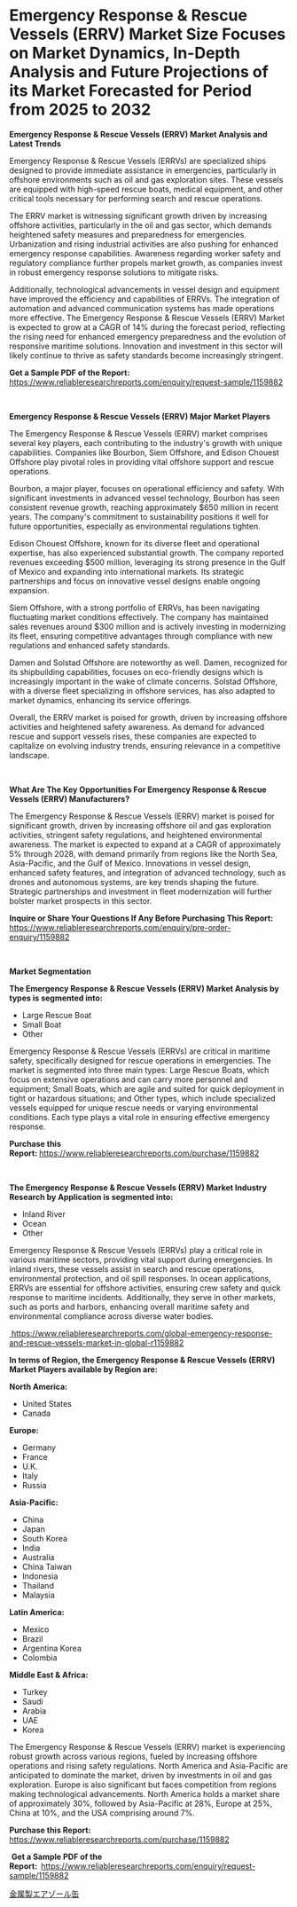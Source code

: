 <p><h1>Emergency Response & Rescue Vessels (ERRV) Market Size Focuses on Market Dynamics, In-Depth Analysis and Future Projections of its Market Forecasted for Period from 2025 to 2032</h1></p><p><strong>Emergency Response & Rescue Vessels (ERRV) Market Analysis and Latest Trends</strong></p>
<p><p>Emergency Response & Rescue Vessels (ERRVs) are specialized ships designed to provide immediate assistance in emergencies, particularly in offshore environments such as oil and gas exploration sites. These vessels are equipped with high-speed rescue boats, medical equipment, and other critical tools necessary for performing search and rescue operations. </p><p>The ERRV market is witnessing significant growth driven by increasing offshore activities, particularly in the oil and gas sector, which demands heightened safety measures and preparedness for emergencies. Urbanization and rising industrial activities are also pushing for enhanced emergency response capabilities. Awareness regarding worker safety and regulatory compliance further propels market growth, as companies invest in robust emergency response solutions to mitigate risks.</p><p>Additionally, technological advancements in vessel design and equipment have improved the efficiency and capabilities of ERRVs. The integration of automation and advanced communication systems has made operations more effective. The Emergency Response & Rescue Vessels (ERRV) Market is expected to grow at a CAGR of 14% during the forecast period, reflecting the rising need for enhanced emergency preparedness and the evolution of responsive maritime solutions. Innovation and investment in this sector will likely continue to thrive as safety standards become increasingly stringent.</p></p>
<p><strong>Get a Sample PDF of the Report:&nbsp;</strong> <a href="https://www.reliableresearchreports.com/enquiry/request-sample/1159882?utm_campaign=102&utm_medium=2&utm_source=Github&utm_content=ia&utm_term=24022025&utm_id=emergency-response-rescue-vessels-errv">https://www.reliableresearchreports.com/enquiry/request-sample/1159882</a></p>
<p>&nbsp;</p>
<p><strong>Emergency Response & Rescue Vessels (ERRV) Major Market Players</strong></p>
<p><p>The Emergency Response & Rescue Vessels (ERRV) market comprises several key players, each contributing to the industry's growth with unique capabilities. Companies like Bourbon, Siem Offshore, and Edison Chouest Offshore play pivotal roles in providing vital offshore support and rescue operations.</p><p>Bourbon, a major player, focuses on operational efficiency and safety. With significant investments in advanced vessel technology, Bourbon has seen consistent revenue growth, reaching approximately $650 million in recent years. The company's commitment to sustainability positions it well for future opportunities, especially as environmental regulations tighten.</p><p>Edison Chouest Offshore, known for its diverse fleet and operational expertise, has also experienced substantial growth. The company reported revenues exceeding $500 million, leveraging its strong presence in the Gulf of Mexico and expanding into international markets. Its strategic partnerships and focus on innovative vessel designs enable ongoing expansion.</p><p>Siem Offshore, with a strong portfolio of ERRVs, has been navigating fluctuating market conditions effectively. The company has maintained sales revenues around $300 million and is actively investing in modernizing its fleet, ensuring competitive advantages through compliance with new regulations and enhanced safety standards.</p><p>Damen and Solstad Offshore are noteworthy as well. Damen, recognized for its shipbuilding capabilities, focuses on eco-friendly designs which is increasingly important in the wake of climate concerns. Solstad Offshore, with a diverse fleet specializing in offshore services, has also adapted to market dynamics, enhancing its service offerings.</p><p>Overall, the ERRV market is poised for growth, driven by increasing offshore activities and heightened safety awareness. As demand for advanced rescue and support vessels rises, these companies are expected to capitalize on evolving industry trends, ensuring relevance in a competitive landscape.</p></p>
<p>&nbsp;</p>
<p><strong>What Are The Key Opportunities For Emergency Response & Rescue Vessels (ERRV) Manufacturers?</strong></p>
<p><p>The Emergency Response & Rescue Vessels (ERRV) market is poised for significant growth, driven by increasing offshore oil and gas exploration activities, stringent safety regulations, and heightened environmental awareness. The market is expected to expand at a CAGR of approximately 5% through 2028, with demand primarily from regions like the North Sea, Asia-Pacific, and the Gulf of Mexico. Innovations in vessel design, enhanced safety features, and integration of advanced technology, such as drones and autonomous systems, are key trends shaping the future. Strategic partnerships and investment in fleet modernization will further bolster market prospects in this sector.</p></p>
<p><strong>Inquire or Share Your Questions If Any Before Purchasing This Report:</strong> <a href="https://www.reliableresearchreports.com/enquiry/pre-order-enquiry/1159882?utm_campaign=102&utm_medium=2&utm_source=Github&utm_content=ia&utm_term=24022025&utm_id=emergency-response-rescue-vessels-errv">https://www.reliableresearchreports.com/enquiry/pre-order-enquiry/1159882</a></p>
<p>&nbsp;</p>
<p><strong>Market Segmentation</strong></p>
<p><strong>The Emergency Response & Rescue Vessels (ERRV) Market Analysis by types is segmented into:</strong></p>
<p><ul><li>Large Rescue Boat</li><li>Small Boat</li><li>Other</li></ul></p>
<p><p>Emergency Response & Rescue Vessels (ERRVs) are critical in maritime safety, specifically designed for rescue operations in emergencies. The market is segmented into three main types: Large Rescue Boats, which focus on extensive operations and can carry more personnel and equipment; Small Boats, which are agile and suited for quick deployment in tight or hazardous situations; and Other types, which include specialized vessels equipped for unique rescue needs or varying environmental conditions. Each type plays a vital role in ensuring effective emergency response.</p></p>
<p><strong>Purchase this Report:&nbsp;</strong><a href="https://www.reliableresearchreports.com/purchase/1159882?utm_campaign=102&utm_medium=2&utm_source=Github&utm_content=ia&utm_term=24022025&utm_id=emergency-response-rescue-vessels-errv">https://www.reliableresearchreports.com/purchase/1159882</a></p>
<p>&nbsp;</p>
<p><strong>The Emergency Response & Rescue Vessels (ERRV) Market Industry Research by Application is segmented into:</strong></p>
<p><ul><li>Inland River</li><li>Ocean</li><li>Other</li></ul></p>
<p><p>Emergency Response & Rescue Vessels (ERRVs) play a critical role in various maritime sectors, providing vital support during emergencies. In inland rivers, these vessels assist in search and rescue operations, environmental protection, and oil spill responses. In ocean applications, ERRVs are essential for offshore activities, ensuring crew safety and quick response to maritime incidents. Additionally, they serve in other markets, such as ports and harbors, enhancing overall maritime safety and environmental compliance across diverse water bodies.</p></p>
<p><a href="https://www.reliableresearchreports.com/global-emergency-response-and-rescue-vessels-market-in-global-r1159882?utm_campaign=102&utm_medium=2&utm_source=Github&utm_content=ia&utm_term=24022025&utm_id=emergency-response-rescue-vessels-errv">&nbsp;https://www.reliableresearchreports.com/global-emergency-response-and-rescue-vessels-market-in-global-r1159882</a></p>
<p><strong>In terms of Region, the Emergency Response & Rescue Vessels (ERRV) Market Players available by Region are:</strong></p>
<p>
    <p> <strong> North America: </strong>
        <ul>
            <li>United States</li>
            <li>Canada</li>
        </ul>
        </p> 
    <p> <strong> Europe: </strong>
        <ul>
            <li>Germany</li>
            <li>France</li>
            <li>U.K.</li>
            <li>Italy</li>
            <li>Russia</li>
        </ul>
        </p> 
    <p> <strong> Asia-Pacific: </strong>
        <ul>
            <li>China</li>
            <li>Japan</li>
            <li>South Korea</li>
            <li>India</li>
            <li>Australia</li>
            <li>China Taiwan</li>
            <li>Indonesia</li>
            <li>Thailand</li>
            <li>Malaysia</li>
        </ul>
        </p> 
    <p> <strong> Latin America: </strong>
        <ul>
            <li>Mexico</li>
            <li>Brazil</li>
            <li>Argentina Korea</li>
            <li>Colombia</li>
        </ul>
        </p> 
    <p> <strong> Middle East & Africa: </strong>
        <ul>
            <li>Turkey</li>
            <li>Saudi</li>
            <li>Arabia</li>
            <li>UAE</li>
            <li>Korea</li>
        </ul>
    </p>
    </p>
<p><p>The Emergency Response & Rescue Vessels (ERRV) market is experiencing robust growth across various regions, fueled by increasing offshore operations and rising safety regulations. North America and Asia-Pacific are anticipated to dominate the market, driven by investments in oil and gas exploration. Europe is also significant but faces competition from regions making technological advancements. North America holds a market share of approximately 30%, followed by Asia-Pacific at 28%, Europe at 25%, China at 10%, and the USA comprising around 7%.</p></p>
<p><strong>Purchase this Report: </strong><a href="https://www.reliableresearchreports.com/purchase/1159882?utm_campaign=102&utm_medium=2&utm_source=Github&utm_content=ia&utm_term=24022025&utm_id=emergency-response-rescue-vessels-errv">https://www.reliableresearchreports.com/purchase/1159882</a></p>
<p>&nbsp;<strong>Get a Sample PDF of the Report:&nbsp;&nbsp;</strong><a href="https://www.reliableresearchreports.com/enquiry/request-sample/1159882?utm_campaign=102&utm_medium=2&utm_source=Github&utm_content=ia&utm_term=24022025&utm_id=emergency-response-rescue-vessels-errv">https://www.reliableresearchreports.com/enquiry/request-sample/1159882</a></p>
<p><strong></strong></p>
<p><p><a href="https://github.com/lababdou/Market-Research-Report-List-6/blob/main/609478239548.md?utm_campaign=102&utm_medium=2&utm_source=Github&utm_content=ia&utm_term=24022025&utm_id=emergency-response-rescue-vessels-errv">金属製エアゾール缶</a></p></p>